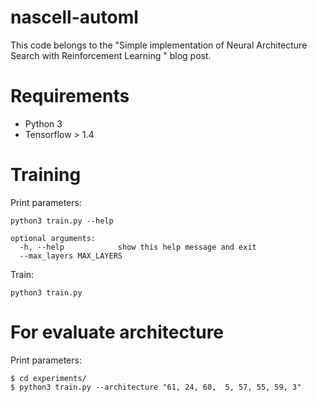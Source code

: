 # nascell-automl
This code belongs to the "Simple implementation of Neural Architecture Search with Reinforcement Learning
" blog post.

# Requirements
- Python 3
- Tensorflow > 1.4

# Training
Print parameters:
```
python3 train.py --help
```
```
optional arguments:
  -h, --help            show this help message and exit
  --max_layers MAX_LAYERS
```
Train:
```
python3 train.py
```

# For evaluate architecture
Print parameters:
```
$ cd experiments/
$ python3 train.py --architecture "61, 24, 60,  5, 57, 55, 59, 3"
```
